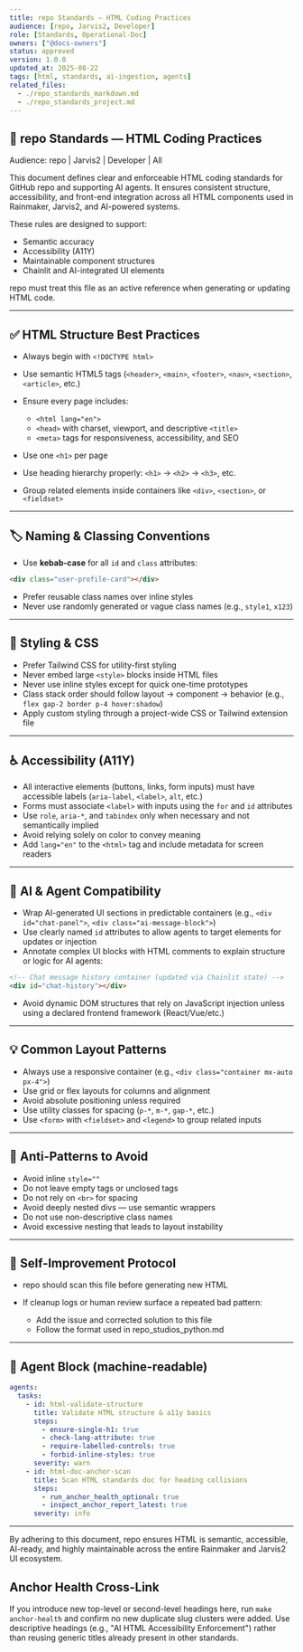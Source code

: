 ```yaml
---
title: repo Standards — HTML Coding Practices
audience: [repo, Jarvis2, Developer]
role: [Standards, Operational-Doc]
owners: ["@docs-owners"]
status: approved
version: 1.0.0
updated_at: 2025-08-22
tags: [html, standards, ai-ingestion, agents]
related_files:
  - ./repo_standards_markdown.md
  - ./repo_standards_project.md
---
```


## 🧱 repo Standards — HTML Coding Practices

Audience: repo | Jarvis2 | Developer | All

This document defines clear and enforceable HTML coding standards for GitHub
repo and supporting AI agents. It ensures consistent structure,
accessibility, and front-end integration across all HTML components used in
Rainmaker, Jarvis2, and AI-powered systems.

These rules are designed to support:

* Semantic accuracy
* Accessibility (A11Y)
* Maintainable component structures
* Chainlit and AI-integrated UI elements

repo must treat this file as an active reference when generating or updating
HTML code.

---

## ✅ HTML Structure Best Practices

* Always begin with `<!DOCTYPE html>`
* Use semantic HTML5 tags (`<header>`, `<main>`, `<footer>`, `<nav>`,
  `<section>`, `<article>`, etc.)
* Ensure every page includes:

  * `<html lang="en">`
  * `<head>` with charset, viewport, and descriptive `<title>`
  * `<meta>` tags for responsiveness, accessibility, and SEO
* Use one `<h1>` per page
* Use heading hierarchy properly: `<h1>` → `<h2>` → `<h3>`, etc.
* Group related elements inside containers like `<div>`, `<section>`, or `<fieldset>`

---

## 🏷️ Naming & Classing Conventions

* Use **kebab-case** for all `id` and `class` attributes:

```html
<div class="user-profile-card"></div>
```
  
* Prefer reusable class names over inline styles
* Never use randomly generated or vague class names (e.g., `style1`, `x123`)

---

## 🎨 Styling & CSS

* Prefer Tailwind CSS for utility-first styling
* Never embed large `<style>` blocks inside HTML files
* Never use inline styles except for quick one-time prototypes
* Class stack order should follow layout → component → behavior (e.g., `flex
  gap-2 border p-4 hover:shadow`)
* Apply custom styling through a project-wide CSS or Tailwind extension file

---

## ♿ Accessibility (A11Y)

* All interactive elements (buttons, links, form inputs) must have accessible
  labels (`aria-label`, `<label>`, `alt`, etc.)
* Forms must associate `<label>` with inputs using the `for` and `id` attributes
* Use `role`, `aria-*`, and `tabindex` only when necessary and not semantically implied
* Avoid relying solely on color to convey meaning
* Add `lang="en"` to the `<html>` tag and include metadata for screen readers

---

## 🧠 AI & Agent Compatibility

* Wrap AI-generated UI sections in predictable containers (e.g., `<div
  id="chat-panel">`, `<div class="ai-message-block">`)
* Use clearly named `id` attributes to allow agents to target elements for
  updates or injection
* Annotate complex UI blocks with HTML comments to explain structure or logic
  for AI agents:

```html
<!-- Chat message history container (updated via Chainlit state) -->
<div id="chat-history"></div>
```

* Avoid dynamic DOM structures that rely on JavaScript injection unless using a
  declared frontend framework (React/Vue/etc.)

---

## 💡 Common Layout Patterns

* Always use a responsive container (e.g., `<div class="container mx-auto px-4">`)
* Use grid or flex layouts for columns and alignment
* Avoid absolute positioning unless required
* Use utility classes for spacing (`p-*`, `m-*`, `gap-*`, etc.)
* Use `<form>` with `<fieldset>` and `<legend>` to group related inputs

---

## 🚫 Anti-Patterns to Avoid

* Avoid inline `style=""`
* Do not leave empty tags or unclosed tags
* Do not rely on `<br>` for spacing
* Avoid deeply nested divs — use semantic wrappers
* Do not use non-descriptive class names
* Avoid excessive nesting that leads to layout instability

---

## 🔁 Self-Improvement Protocol

* repo should scan this file before generating new HTML
* If cleanup logs or human review surface a repeated bad pattern:

  * Add the issue and corrected solution to this file
  * Follow the format used in repo_studios_python.md

---

## 🤖 Agent Block (machine-readable)

<!-- agents:begin:agent_instructions -->
```yaml
agents:
  tasks:
    - id: html-validate-structure
      title: Validate HTML structure & a11y basics
      steps:
        - ensure-single-h1: true
        - check-lang-attribute: true
        - require-labelled-controls: true
        - forbid-inline-styles: true
      severity: warn
    - id: html-doc-anchor-scan
      title: Scan HTML standards doc for heading collisions
      steps:
        - run_anchor_health_optional: true
        - inspect_anchor_report_latest: true
      severity: info
```
<!-- agents:end:agent_instructions -->

---

By adhering to this document, repo ensures HTML is semantic, accessible,
AI-ready, and highly maintainable across the entire Rainmaker and Jarvis2 UI
ecosystem.

## Anchor Health Cross-Link

If you introduce new top-level or second-level headings here, run
`make anchor-health` and confirm no new duplicate slug clusters were added.
Use descriptive headings (e.g., "AI HTML Accessibility Enforcement") rather
than reusing generic titles already present in other standards.

